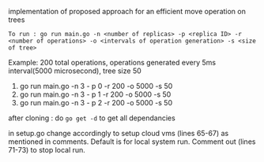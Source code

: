 implementation of proposed approach for an efficient move operation on trees

```To run : go run main.go -n <number of replicas> -p <replica ID> -r <number of operations> -o <intervals of operation generation> -s <size of tree>```

Example: 200 total operations, operations generated every 5ms interval(5000 microsecond), tree size 50

1) go run main.go -n 3 - p 0 -r 200 -o 5000 -s 50
2) go run main.go -n 3 - p 1 -r 200 -o 5000 -s 50
3) go run main.go -n 3 - p 2 -r 200 -o 5000 -s 50

after cloning : do ```go get -d``` to get all dependancies

in setup.go change accordingly to setup cloud vms (lines 65-67) as mentioned in comments. Default is for local system run. Comment out (lines 71-73) to stop local run.
